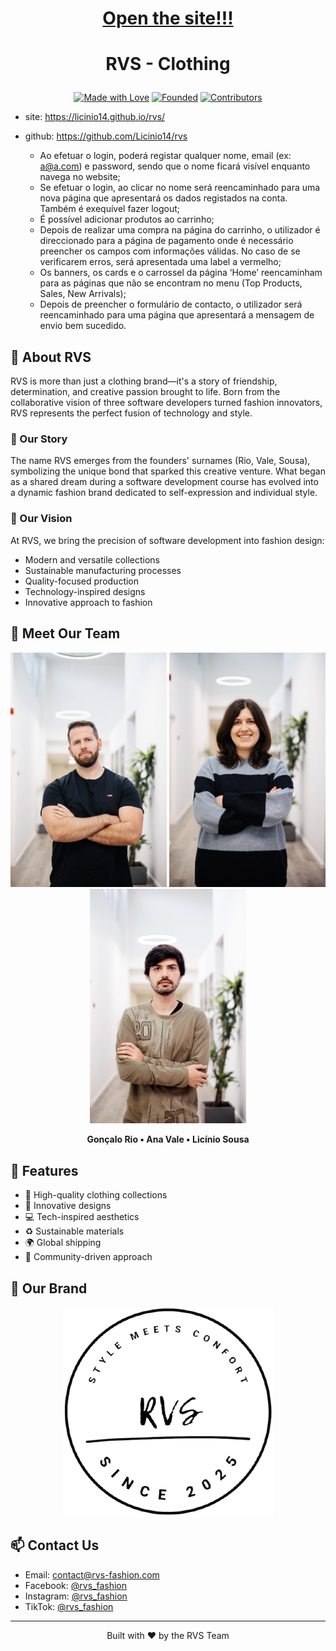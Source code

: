 <h1 align="center"><a href="https://licinio14.github.io/rvs">Open the site!!!</a><h1>


# <p align="center">RVS - Clothing </p>

<p align="center">
  <a href="https://github.com/yourusername/RVS"><img src="https://img.shields.io/badge/Made%20with-Love-red.svg" alt="Made with Love"></a>
  <a href="https://github.com/yourusername/RVS"><img src="https://img.shields.io/badge/Founded-2025-blue.svg" alt="Founded"></a>
  <a href="https://github.com/yourusername/RVS"><img src="https://img.shields.io/badge/Contributors-3-green.svg" alt="Contributors"></a>
</p>

- site: https://licinio14.github.io/rvs/
- github: https://github.com/Licinio14/rvs
  
   - Ao efetuar o login, poderá registar qualquer nome, email (ex: a@a.com) e password, sendo que o nome ficará visível enquanto navega no website;<br>
   - Se efetuar o login, ao clicar no nome será reencaminhado para uma nova página que apresentará os dados registados na conta. Também é exequível fazer logout;<br>
   - É possível adicionar produtos ao carrinho;<br>
   - Depois de realizar uma compra na página do carrinho, o utilizador é direccionado para a página de pagamento onde é necessário preencher os campos com informações válidas. No caso de se verificarem erros, será apresentada uma label a vermelho;<br>
   - Os banners, os cards e o carrossel da página ‘Home’ reencaminham para as páginas que não se encontram no menu (Top Products, Sales, New Arrivals);<br>
   - Depois de preencher o formulário de contacto, o utilizador será reencaminhado para uma página que apresentará a mensagem de envio bem sucedido.<br>

## 🌟 About RVS

RVS is more than just a clothing brand—it's a story of friendship, determination, and creative passion brought to life. Born from the collaborative vision of three software developers turned fashion innovators, RVS represents the perfect fusion of technology and style.

### 💫 Our Story

The name RVS emerges from the founders' surnames (Rio, Vale, Sousa), symbolizing the unique bond that sparked this creative venture. What began as a shared dream during a software development course has evolved into a dynamic fashion brand dedicated to self-expression and individual style.

### 🎯 Our Vision

At RVS, we bring the precision of software development into fashion design:
- Modern and versatile collections
- Sustainable manufacturing processes
- Quality-focused production
- Technology-inspired designs
- Innovative approach to fashion

## 👥 Meet Our Team

<p align="center">
  <img src="assets/goncalo.jpg" width="250" alt="Gonçalo Rio">
  <img src="assets/ana.jpg" width="250" alt="Ana Vale">
  <img src="assets/licinio.jpg" width="250" alt="Licínio Sousa">
</p>

<p align="center">
  <strong>Gonçalo Rio • Ana Vale • Licínio Sousa</strong>
</p>

## 🚀 Features

- 👕 High-quality clothing collections
- 🎨 Innovative designs
- 💻 Tech-inspired aesthetics
- ♻️ Sustainable materials
- 🌍 Global shipping
- 🤝 Community-driven approach

## 📸 Our Brand

<p align="center">
  <img src="assets/logo.png" alt="RVS Logo">
</p>

## 📫 Contact Us

- Email: contact@rvs-fashion.com
- Facebook: [@rvs_fashion](https://facebook.com/rvs_fashion)
- Instagram: [@rvs_fashion](https://instagram.com/rvs_fashion)
- TikTok: [@rvs_fashion](https://tiktok.com/rvs_fashion)

---

<p align="center">Built with ❤️ by the RVS Team</p>
